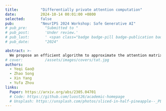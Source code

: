 ```yaml
---
title:          "Differentially private attention computation"
date:           2024-10-14 00:01:00 +0800
selected:       false
pub:            "NeurIPS 2024 Workshop: Safe Generative AI"
# pub_pre:        "Submitted to "
# pub_post:       'Under review.'
# pub_last:       ' <span class="badge badge-pill badge-publication badge-success">Spotlight</span>'
# pub_date:       "2024"

abstract: >-
  We propose an efficient algorithm to approximate the attention matrix in Transformer-based large language models with differential privacy guarantees, addressing security and privacy concerns by preventing leakage of sensitive information during inference—building on advancements in fast attention computation and differentially private matrix publishing.
# cover:          /assets/images/covers/tat.jpg
authors:
  - Yeqi Gao@
  - Zhao Song
  - Xin Yang
  - Yufa Zhou
links:
  Paper: https://arxiv.org/abs/2305.04701
  # Code: https://github.com/luost26/academic-homepage
  # Unsplash: https://unsplash.com/photos/sliced-in-half-pineapple--_PLJZmHZzk
---
```

